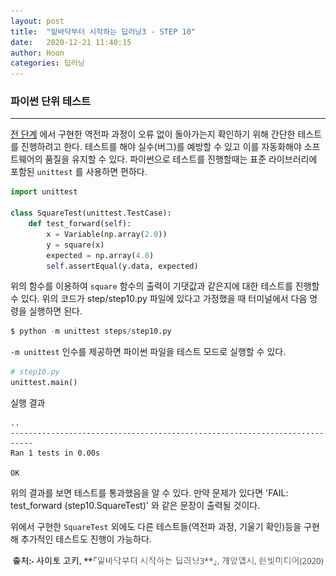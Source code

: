 ```yaml
---
layout: post
title:  "밑바닥부터 시작하는 딥러닝3 - STEP 10"
date:   2020-12-21 11:40:15
author: Hoon
categories: 딥러닝
---
```


###  파이썬 단위 테스트

------

[전 단계](https://hoon-923.github.io/python/2020/12/20/%EB%B0%91%EB%B0%94%EB%8B%A5%EB%B6%80%ED%84%B0-%EC%8B%9C%EC%9E%91%ED%95%98%EB%8A%94-%EB%94%A5%EB%9F%AC%EB%8B%9D3-STEP-9.html) 에서 구현한 역전파 과정이 오류 없이 돌아가는지 확인하기 위해 간단한 테스트를 진행하려고 한다. 테스트를 해야 실수(버그)를 예방할 수 있고 이를 자동화해야 소프트웨어의 품질을 유지할 수 있다. 파이썬으로 테스트를 진행할때는 표준 라이브러리에 포함된 `unittest` 를 사용하면 편하다.

~~~python
import unittest

class SquareTest(unittest.TestCase):
    def test_forward(self):
        x = Variable(np.array(2.0))
        y = square(x)
        expected = np.array(4.0)
        self.assertEqual(y.data, expected)
~~~

위의 함수를 이용하여 `square` 함수의 출력이 기댓값과 같은지에 대한 테스트를 진행할 수 있다. 위의 코드가 step/step10.py 파일에 있다고 가정했을 때 터미널에서 다음 명령을 실행하면 된다.

~~~python
$ python -m unittest steps/step10.py
~~~

`-m unittest` 인수를 제공하면 파이썬 파일을 테스트 모드로 실행할 수 있다.

~~~python
# step10.py
unittest.main()
~~~

실행 결과

~~~
..
---------------------------------------------------------------------------
Ran 1 tests in 0.00s

OK
~~~

위의 결과를 보면 테스트를 통과했음을 알 수 있다. 만약 문제가 있다면 'FAIL: test_forward (step10.SquareTest)' 와 같은 문장이 출력될 것이다.

위에서 구현한 `SquareTest` 외에도 다른 테스트들(역전파 과정, 기울기 확인)등을 구현해 추가적인 테스트도 진행이 가능하다.



<img src="https://github.com/hoon-923/hoon-923.github.io/blob/master/_images/%EC%B6%9C%EC%B2%98.PNG?raw=true" alt="출처.PNG" style="zoom:67%;" />

